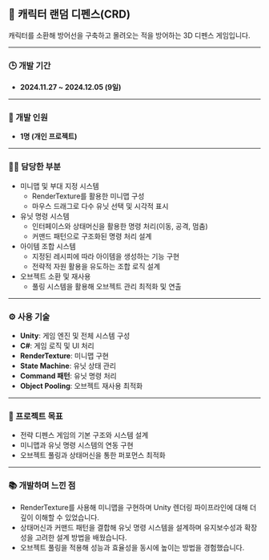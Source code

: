 ## 📌 캐릭터 랜덤 디펜스(CRD)

캐릭터를 소환해 방어선을 구축하고 몰려오는 적을 방어하는 3D 디펜스 게임입니다.

---

### 🕒 개발 기간
- **2024.11.27 ~ 2024.12.05 (9일)**

---

### 👥 개발 인원
- **1명 (개인 프로젝트)**

---

### 🙋‍♂️ 담당한 부분
- 미니맵 및 부대 지정 시스템
  - RenderTexture를 활용한 미니맵 구성
  - 마우스 드래그로 다수 유닛 선택 및 시각적 표시
- 유닛 명령 시스템
  - 인터페이스와 상태머신을 활용한 명령 처리(이동, 공격, 멈춤)
  - 커맨드 패턴으로 구조화된 명령 처리 설계
- 아이템 조합 시스템
  - 지정된 레시피에 따라 아이템을 생성하는 기능 구현
  - 전략적 자원 활용을 유도하는 조합 로직 설계
- 오브젝트 소환 및 재사용
  - 풀링 시스템을 활용해 오브젝트 관리 최적화 및 연출

---

### ⚙️ 사용 기술
- **Unity**: 게임 엔진 및 전체 시스템 구성
- **C#**: 게임 로직 및 UI 처리
- **RenderTexture**: 미니맵 구현
- **State Machine**: 유닛 상태 관리
- **Command 패턴**: 유닛 명령 처리
- **Object Pooling**: 오브젝트 재사용 최적화

---

### 🎯 프로젝트 목표
- 전략 디펜스 게임의 기본 구조와 시스템 설계
- 미니맵과 유닛 명령 시스템의 연동 구현
- 오브젝트 풀링과 상태머신을 통한 퍼포먼스 최적화

---

### 📚 개발하며 느낀 점
- RenderTexture를 사용해 미니맵을 구현하며 Unity 렌더링 파이프라인에 대해 더 깊이 이해할 수 있었습니다.
- 상태머신과 커맨드 패턴을 결합해 유닛 명령 시스템을 설계하며 유지보수성과 확장성을 고려한 설계 방법을 배웠습니다.
- 오브젝트 풀링을 적용해 성능과 효율성을 동시에 높이는 방법을 경험했습니다.
